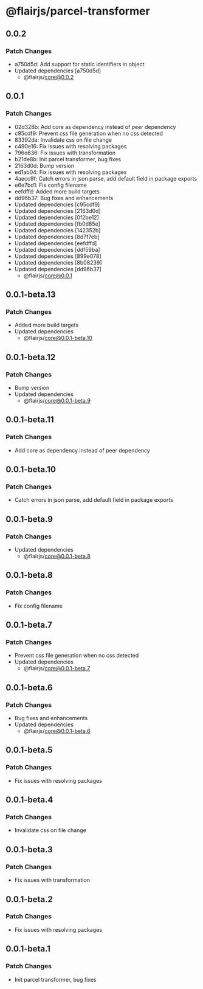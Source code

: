 # @flairjs/parcel-transformer

## 0.0.2

### Patch Changes

- a750d5d: Add support for static identifiers in object
- Updated dependencies [a750d5d]
  - @flairjs/core@0.0.2

## 0.0.1

### Patch Changes

- 02d328b: Add core as dependency instead of peer dependency
- c95cdf9: Prevent css file generation when no css detected
- 83392da: Invalidate css on file change
- c490e16: Fix issues with resolving packages
- 796e636: Fix issues with transformation
- b21de8b: Init parcel transformer, bug fixes
- 2163d0d: Bump version
- ed1ab04: Fix issues with resolving packages
- 4aecc9f: Catch errors in json parse, add default field in package exports
- e6e7bd1: Fix config filename
- eefdffd: Added more build targets
- dd96b37: Bug fixes and enhancements
- Updated dependencies [c95cdf9]
- Updated dependencies [2163d0d]
- Updated dependencies [0f2be12]
- Updated dependencies [fb0d85e]
- Updated dependencies [142352b]
- Updated dependencies [8d7f7eb]
- Updated dependencies [eefdffd]
- Updated dependencies [ddf59ba]
- Updated dependencies [899e078]
- Updated dependencies [8b08239]
- Updated dependencies [dd96b37]
  - @flairjs/core@0.0.1

## 0.0.1-beta.13

### Patch Changes

- Added more build targets
- Updated dependencies
  - @flairjs/core@0.0.1-beta.10

## 0.0.1-beta.12

### Patch Changes

- Bump version
- Updated dependencies
  - @flairjs/core@0.0.1-beta.9

## 0.0.1-beta.11

### Patch Changes

- Add core as dependency instead of peer dependency

## 0.0.1-beta.10

### Patch Changes

- Catch errors in json parse, add default field in package exports

## 0.0.1-beta.9

### Patch Changes

- Updated dependencies
  - @flairjs/core@0.0.1-beta.8

## 0.0.1-beta.8

### Patch Changes

- Fix config filename

## 0.0.1-beta.7

### Patch Changes

- Prevent css file generation when no css detected
- Updated dependencies
  - @flairjs/core@0.0.1-beta.7

## 0.0.1-beta.6

### Patch Changes

- Bug fixes and enhancements
- Updated dependencies
  - @flairjs/core@0.0.1-beta.6

## 0.0.1-beta.5

### Patch Changes

- Fix issues with resolving packages

## 0.0.1-beta.4

### Patch Changes

- Invalidate css on file change

## 0.0.1-beta.3

### Patch Changes

- Fix issues with transformation

## 0.0.1-beta.2

### Patch Changes

- Fix issues with resolving packages

## 0.0.1-beta.1

### Patch Changes

- Init parcel transformer, bug fixes
